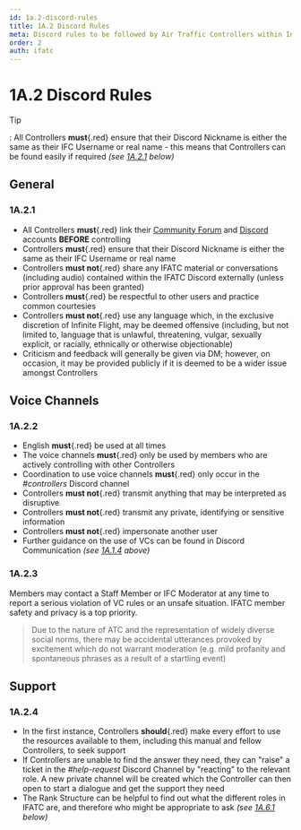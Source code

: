 ```yaml
---
id: 1a.2-discord-rules
title: 1A.2 Discord Rules
meta: Discord rules to be followed by Air Traffic Controllers within Infinite Flight.
order: 2
auth: ifatc
---
```


# 1A.2  Discord Rules

 

Tip

: All Controllers **must**{.red} ensure that their Discord Nickname is either the same as their IFC Username or real name - this means that Controllers can be found easily if required *(see [1A.2.1](/guide/atc-manual/1a.-administration/1a.2-discord-rules#1a.2.1) below)*



## General

### 1A.2.1

- All Controllers **must**{.red} link their [Community Forum](/guide/getting-started-guide/home-user-interface/user-profile#linking-community-forum-account) and [Discord](/guide/getting-started-guide/home-user-interface/user-profile#linking-a-discord-account) accounts **BEFORE** controlling
- Controllers **must**{.red} ensure that their Discord Nickname is either the same as their IFC Username or real name
- Controllers **must not**{.red} share any IFATC material or conversations (including audio) contained within the IFATC Discord externally (unless prior approval has been granted)
- Controllers **must**{.red} be respectful to other users and practice common courtesies
- Controllers **must not**{.red} use any language which, in the exclusive discretion of Infinite Flight, may be deemed offensive (including, but not limited to, language that is unlawful, threatening, vulgar, sexually explicit, or racially, ethnically or otherwise objectionable)
- Criticism and feedback will generally be given via DM; however, on occasion, it may be provided publicly if it is deemed to be a wider issue amongst Controllers



## Voice Channels

### 1A.2.2

- English **must**{.red} be used at all times
- The voice channels **must**{.red} only be used by members who are actively controlling with other Controllers
- Coordination to use voice channels **must**{.red} only occur in the *#controllers* Discord channel
- Controllers **must not**{.red} transmit anything that may be interpreted as disruptive
- Controllers **must not**{.red} transmit any private, identifying or sensitive information
- Controllers **must not**{.red} impersonate another user
- Further guidance on the use of VCs can be found in Discord Communication *(see [1A.1.4](/guide/atc-manual/1a.-administration/1a.1-discord-communication#1a.1.4) above)*



### 1A.2.3

Members may contact a Staff Member or IFC Moderator at any time to report a serious violation of VC rules or an unsafe situation. IFATC member safety and privacy is a top priority.

> Due to the nature of ATC and the representation of widely diverse social norms, there may be accidental utterances provoked by excitement which do not warrant moderation (e.g. mild profanity and spontaneous phrases as a result of a startling event)



## Support

### 1A.2.4

- In the first instance, Controllers **should**{.red} make every effort to use the resources available to them, including this manual and fellow Controllers, to seek support
- If Controllers are unable to find the answer they need, they can "raise" a ticket in the *#help-request* Discord Channel by "reacting" to the relevant role. A new private channel will be created which the Controller can then open to start a dialogue and get the support they need
- The Rank Structure can be helpful to find out what the different roles in IFATC are, and therefore who might be appropriate to ask *(see [1A.6.1](/guide/atc-manual/1a.-administration/1a.6-rank-structure#1a.6.1) below)*

